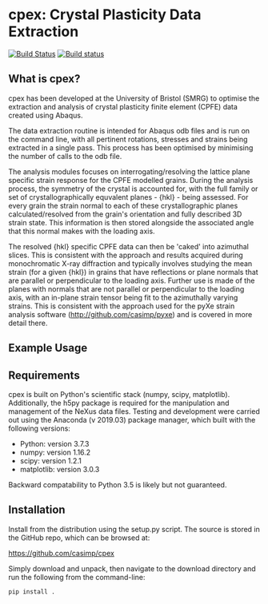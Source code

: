 cpex: Crystal Plasticity Data Extraction
===============================================

[![Build Status](https://travis-ci.org/casimp/cpex.svg?branch=master)](https://travis-ci.org/casimp/cpex) 
[![Build status](https://ci.appveyor.com/api/projects/status/9cc2aej45li1pm97?svg=true)](https://ci.appveyor.com/project/casimp/cpex/branch/master)

What is cpex?
-------------

cpex has been developed at the University of Bristol (SMRG) to optimise the extraction and analysis of crystal plasticity finite element (CPFE) data created using Abaqus.

The data extraction routine is intended for Abaqus odb files and is run on the command line, with all pertinent rotations, stresses and strains being extracted in a single pass. This process has been optimised by minimising the number of calls to the odb file.

The analysis modules focuses on interrogating/resolving the lattice plane specific strain response for the CPFE modelled grains. 
During the analysis process, the symmetry of the crystal is accounted for, with the full family or set of crystallographically equvalent planes - {hkl} - being assessed. 
For every grain the strain normal to each of these crystallographic planes calculated/resolved from the grain's orientation and fully described 3D strain state. 
This information is then stored alongside the associated angle that this normal makes with the loading axis. 

The resolved {hkl} specific CPFE data can then be 'caked' into azimuthal slices. 
This is consistent with the approach and results acquired during monochromatic X-ray diffraction and typically involves studying the mean strain (for a given {hkl}) in grains that have reflections or plane normals that are parallel or perpendicular to the loading axis. 
Further use is made of the planes with normals that are not parallel or perpendicular to the loading axis, with an in-plane strain tensor being fit to the azimuthally varying strains. 
This is consistent with the approach used for the pyXe strain analysis software (http://github.com/casimp/pyxe) and is covered in more detail there.

Example Usage
-------------


Requirements
------------

cpex is built on Python's scientific stack (numpy, scipy, matplotlib). Additionally, the h5py package is required for the manipulation and management of the NeXus data files. Testing and development were carried out using the Anaconda (v 2019.03) package manager, which built with the following versions:

-	Python: version 3.7.3
-	numpy: version 1.16.2
-	scipy: version 1.2.1
-	matplotlib: version 3.0.3

Backward compatability to Python 3.5 is likely but not guaranteed. 

Installation
------------

Install from the distribution using the setup.py script. The source is stored in the GitHub repo, which can be browsed at:

https://github.com/casimp/cpex

Simply download and unpack, then navigate to the download directory and run the following from the command-line:

```
pip install .
```